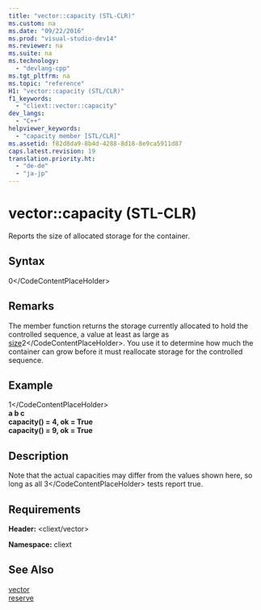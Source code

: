 ```yaml
---
title: "vector::capacity (STL-CLR)"
ms.custom: na
ms.date: "09/22/2016"
ms.prod: "visual-studio-dev14"
ms.reviewer: na
ms.suite: na
ms.technology: 
  - "devlang-cpp"
ms.tgt_pltfrm: na
ms.topic: "reference"
H1: "vector::capacity (STL/CLR)"
f1_keywords: 
  - "cliext::vector::capacity"
dev_langs: 
  - "C++"
helpviewer_keywords: 
  - "capacity member [STL/CLR]"
ms.assetid: f82d8da9-8b4d-4288-8d18-8e9ca5911d87
caps.latest.revision: 19
translation.priority.ht: 
  - "de-de"
  - "ja-jp"
---
```

# vector::capacity (STL-CLR)
Reports the size of allocated storage for the container.  
  
## Syntax  
  
<CodeContentPlaceHolder>0\</CodeContentPlaceHolder>  
## Remarks  
 The member function returns the storage currently allocated to hold the controlled sequence, a value at least as large as [size](../vs140/vector--size--stl-clr-.md)<CodeContentPlaceHolder>2\</CodeContentPlaceHolder>. You use it to determine how much the container can grow before it must reallocate storage for the controlled sequence.  
  
## Example  
  
<CodeContentPlaceHolder>1\</CodeContentPlaceHolder>  
  **a b c**  
**capacity() = 4, ok = True**  
**capacity() = 9, ok = True**   
## Description  
 Note that the actual capacities may differ from the values shown here, so long as all <CodeContentPlaceHolder>3\</CodeContentPlaceHolder> tests report true.  
  
## Requirements  
 **Header:** \<cliext/vector>  
  
 **Namespace:** cliext  
  
## See Also  
 [vector](../vs140/vector--stl-clr-.md)   
 [reserve](../vs140/vector--reserve--stl-clr-.md)